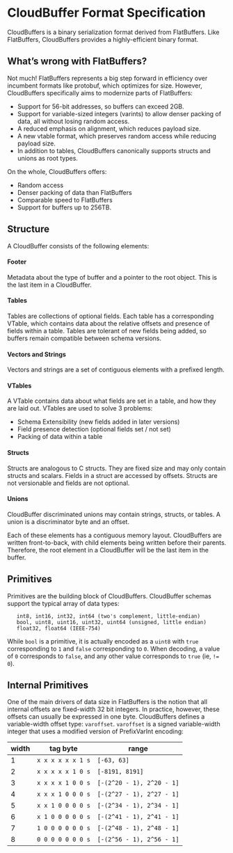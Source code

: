 # CloudBuffer Format Specification
CloudBuffers is a binary serialization format derived from FlatBuffers. Like FlatBuffers, CloudBuffers provides a highly-efficient binary format. 

## What’s wrong with FlatBuffers?
Not much! FlatBuffers represents a big step forward in efficiency over incumbent formats like protobuf, which optimizes for size.
However, CloudBuffers specifically aims to modernize parts of FlatBuffers:
-	Support for 56-bit addresses, so buffers can exceed 2GB.
-	Support for variable-sized integers (varints) to allow denser packing of data, all without losing random access.
-	A reduced emphasis on alignment, which reduces payload size.
-	A new vtable format, which preserves random access while reducing payload size.
-	In addition to tables, CloudBuffers canonically supports structs and unions as root types.

On the whole, CloudBuffers offers:
-	Random access
-	Denser packing of data than FlatBuffers
-	Comparable speed to FlatBuffers
-	Support for buffers up to 256TB.

## Structure
A CloudBuffer consists of the following elements:
#### Footer
Metadata about the type of buffer and a pointer to the root object. This is the last item in a CloudBuffer.

#### Tables
Tables are collections of optional fields. Each table has a corresponding VTable, which contains data about the relative offsets and presence of fields within a table. Tables are tolerant of new fields being added, so buffers remain compatible between schema versions.

####	Vectors and Strings
Vectors and strings are a set of contiguous elements with a prefixed length.

####	VTables
A VTable contains data about what fields are set in a table, and how they are laid out. VTables are used to solve 3 problems:
- Schema Extensibility (new fields added in later versions)
- Field presence detection (optional fields set / not set)
- Packing of data within a table

####	Structs
Structs are analogous to C structs. They are fixed size and may only contain structs and scalars. Fields in a struct are accessed by offsets. Structs are not versionable and fields are not optional.

####	Unions
CloudBuffer discriminated unions may contain strings, structs, or tables. A union is a discriminator byte and an offset.

Each of these elements has a contiguous memory layout. CloudBuffers are written front-to-back, with child elements being written before their parents. Therefore, the root element in a CloudBuffer will be the last item in the buffer.

## Primitives
Primitives are the building block of CloudBuffers. CloudBuffer schemas support the typical array of data types:
```
   int8, int16, int32, int64 (two's complement, little-endian)
   bool, uint8, uint16, uint32, uint64 (unsigned, little endian)
   float32, float64 (IEEE-754)
```
While `bool` is a primitive, it is actually encoded as a `uint8` with `true` corresponding to `1` and `false` corresponding to `0`. When decoding, 
a value of `0` corresponds to `false`, and any other value corresponds to `true` (ie, `!= 0`).

## Internal Primitives
One of the main drivers of data size in FlatBuffers is the notion that all internal offsets are fixed-width 32 bit integers. In practice, however, these offsets can usually
be expressed in one byte. CloudBuffers defines a variable-width offset type: `varoffset`. `varoffset` is a signed variable-width integer that uses a modified version of PrefixVarInt encoding:

| width | tag byte | range |
|-------|----------|-------|
|   1   | `x x x x x x 1 s` | `[-63, 63]` |
|   2   | `x x x x x 1 0 s` | `[-8191, 8191]` |
|   3   | `x x x x 1 0 0 s` | `[-(2^20 - 1), 2^20 - 1]` |
|   4   | `x x x 1 0 0 0 s` | `[-(2^27 - 1), 2^27 - 1]` |
|   5   | `x x 1 0 0 0 0 s` | `[-(2^34 - 1), 2^34 - 1]` |
|   6   | `x 1 0 0 0 0 0 s` | `[-(2^41 - 1), 2^41 - 1]` |
|   7   | `1 0 0 0 0 0 0 s` | `[-(2^48 - 1), 2^48 - 1]` |
|   8   | `0 0 0 0 0 0 0 s` | `[-(2^56 - 1), 2^56 - 1]` |
